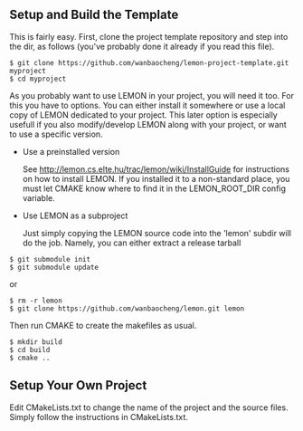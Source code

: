 ## Setup and Build the Template

This is fairly easy. First, clone the project template repository and step
into the dir, as follows (you've probably done it already if you read this
file).
```
$ git clone https://github.com/wanbaocheng/lemon-project-template.git myproject
$ cd myproject
```
As you probably want to use LEMON in your project, you will need it
too. For this you have to options. You can either install it somewhere
or use a local copy of LEMON dedicated to your project. This later
option is especially usefull if you also modify/develop LEMON along
with your project, or want to use a specific version.

- Use a preinstalled version

    See http://lemon.cs.elte.hu/trac/lemon/wiki/InstallGuide for
    instructions on how to install LEMON. If you installed it to a
    non-standard place, you must let CMAKE know where to find it in
    the LEMON_ROOT_DIR config variable.

- Use LEMON as a subproject

    Just simply copying the LEMON source code into the 'lemon' subdir
    will do the job. Namely, you can either extract a release tarball
```
$ git submodule init
$ git submodule update
```
or
```
$ rm -r lemon
$ git clone https://github.com/wanbaocheng/lemon.git lemon
```
Then run CMAKE to create the makefiles as usual.
```
$ mkdir build
$ cd build
$ cmake ..
```


## Setup Your Own Project

Edit CMakeLists.txt to change the name of the project and the source
files. Simply follow the instructions in CMakeLists.txt.

